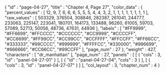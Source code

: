 {
  "id" : "page-04-27",
  "title" : "Chapter 4, Page 27",
  "color_data" : {
    "percent_values" : [
      12,
      9,
      7,
      6,
      6,
      6,
      5,
      5,
      5,
      4,
      4,
      3,
      2,
      1,
      1,
      1,
      1,
      1,
      1,
      1,
      1
    ],
    "raw_values" : [
      503329,
      376504,
      308846,
      282387,
      261041,
      244777,
      233063,
      225147,
      223041,
      180701,
      164173,
      133488,
      96260,
      61005,
      59703,
      57089,
      52713,
      50056,
      48736,
      47631,
      44936
    ],
    "labels" : [
      "#FF9999",
      "#FF6699",
      "#FFCCCC",
      "#CCCCCC",
      "#CC9999",
      "#CCCCFF",
      "#CC6699",
      "#FF99CC",
      "#CC99CC",
      "#CCFFFF",
      "#FFCCFF",
      "#FF66CC",
      "#333333",
      "#99CCCC",
      "#999999",
      "#FFFFCC",
      "#330000",
      "#996699",
      "#666666",
      "#CC66CC",
      "#99CCFF"
    ],
    "page_num" : 27
  },
  "weight" : 427,
  "characters" : [
    "dr_manhattan"
  ],
  "page_num" : 27,
  "panels" : [
    [
      {
        "cols" : 3,
        "id" : "panel-04-27-01"
      }
    ],
    [
      {
        "id" : "panel-04-27-04",
        "cols" : 3
      }
    ],
    [
      {
        "cols" : 3,
        "id" : "panel-04-27-07"
      }
    ]
  ],
  "col_layout" : 3,
  "chapter_num" : 4
}
